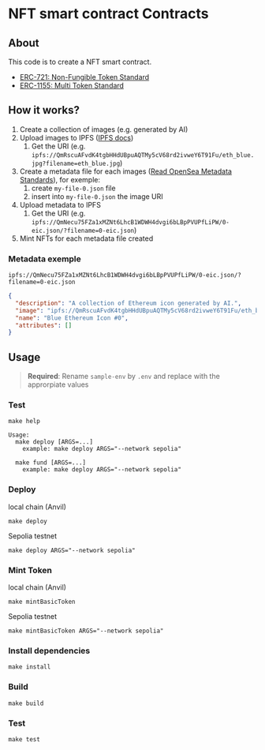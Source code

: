 # NFT smart contract Contracts

## About

This code is to create a NFT smart contract.

- [ERC-721: Non-Fungible Token Standard](https://eips.ethereum.org/EIPS/eip-721)
- [ERC-1155: Multi Token Standard](https://eips.ethereum.org/EIPS/eip-1155)

## How it works?

1. Create a collection of images (e.g. generated by AI)
2. Upload images to IPFS ([IPFS docs](https://docs-ipfs-tech.ipns.dweb.link/))
   1. Get the URI (e.g. `ipfs://QmRscuAFvdK4tgbHHdUBpuAQTMy5cV68rd2ivweY6T91Fu/eth_blue.jpg?filename=eth_blue.jpg`)
3. Create a metadata file for each images ([Read OpenSea Metadata Standards](https://docs.opensea.io/docs/metadata-standards)), for exemple:
   1. create `my-file-0.json` file
   2. insert into `my-file-0.json` the image URI
4. Upload metadata to IPFS
   1. Get the URI (e.g. `ipfs://QmNecu75FZa1xMZNt6LhcB1WDWH4dvgi6bLBpPVUPfLiPW/0-eic.json/?filename=0-eic.json`)
5. Mint NFTs for each metadata file created


### Metadata exemple
`ipfs://QmNecu75FZa1xMZNt6LhcB1WDWH4dvgi6bLBpPVUPfLiPW/0-eic.json/?filename=0-eic.json`

```json
{
  "description": "A collection of Ethereum icon generated by AI.",
  "image": "ipfs://QmRscuAFvdK4tgbHHdUBpuAQTMy5cV68rd2ivweY6T91Fu/eth_blue.jpg?filename=eth_blue.jpg",
  "name": "Blue Ethereum Icon #0",
  "attributes": []
}
```


## Usage

> **Required**: 
> Rename `sample-env` by `.env` and replace with the approrpiate values

### Test 
```shell
make help
```
```
Usage:
  make deploy [ARGS=...]
    example: make deploy ARGS="--network sepolia"

  make fund [ARGS=...]
    example: make deploy ARGS="--network sepolia"
```



### Deploy
local chain (Anvil)
```shell
make deploy
```
Sepolia testnet
```shell
make deploy ARGS="--network sepolia"
```

### Mint Token
local chain (Anvil)

```shell
make mintBasicToken
```

Sepolia testnet
```shell
make mintBasicToken ARGS="--network sepolia"
```

### Install dependencies
```shell
make install
```

### Build
```shell
make build
```

### Test
```shell
make test
```